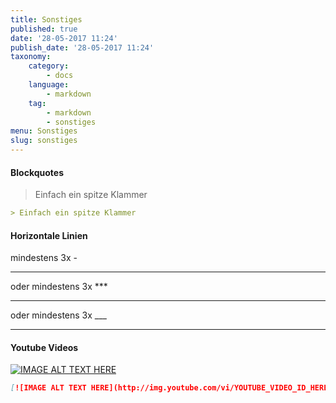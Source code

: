```yaml
---
title: Sonstiges
published: true
date: '28-05-2017 11:24'
publish_date: '28-05-2017 11:24'
taxonomy:
    category:
        - docs
    language:
        - markdown
    tag:
        - markdown
        - sonstiges
menu: Sonstiges
slug: sonstiges
---
```


#### Blockquotes

> Einfach ein spitze Klammer

```markdown
> Einfach ein spitze Klammer
```


#### Horizontale Linien

mindestens 3x -

---

oder mindestens 3x ***

***************

oder mindestens 3x ___

____________


#### Youtube Videos

[![IMAGE ALT TEXT HERE](http://img.youtube.com/vi/YOUTUBE_VIDEO_ID_HERE/0.jpg)](http://www.youtube.com/watch?v=YOUTUBE_VIDEO_ID_HERE)

```markdown
[![IMAGE ALT TEXT HERE](http://img.youtube.com/vi/YOUTUBE_VIDEO_ID_HERE/0.jpg)](http://www.youtube.com/watch?v=YOUTUBE_VIDEO_ID_HERE)
```

	
